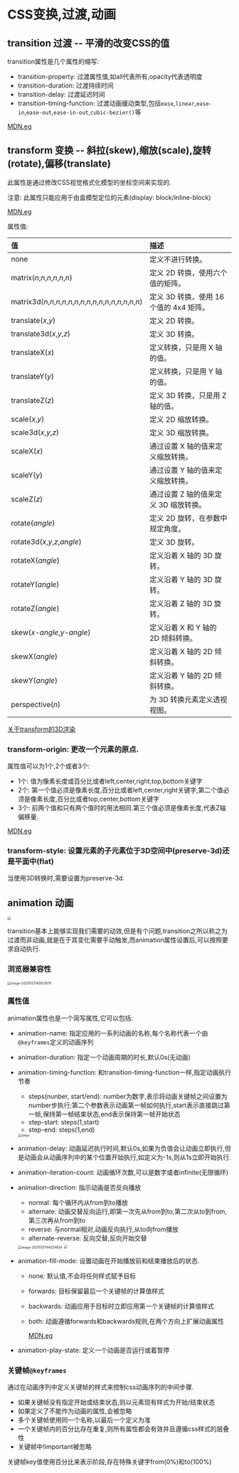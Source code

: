 # CSS变换,过渡,动画

## transition 过渡 -- 平滑的改变CSS的值

transition属性是几个属性的缩写:

* transition-property: 过渡属性值,如all代表所有,opacity代表透明度
* transition-duration: 过渡持续时间
* transition-delay: 过渡延迟时间
* transition-timing-function: 过渡动画缓动类型,包括`ease`,`linear`,`ease-in`,`ease-out`,`ease-in-out`,`cubic-bezier()`等

[MDN.eg](https://developer.mozilla.org/zh-CN/docs/Web/CSS/transition)

## transform 变换 -- 斜拉(skew),缩放(scale),旋转(rotate),偏移(translate)

此属性是通过修改CSS视觉格式化模型的坐标空间来实现的.

注意: 此属性只能应用于由盒模型定位的元素(display: block/inline-block)

[MDN.eg](https://developer.mozilla.org/zh-CN/docs/Web/CSS/transform)

属性值:

| 值                                                           | 描述                                    |
| :----------------------------------------------------------- | :-------------------------------------- |
| none                                                         | 定义不进行转换。                        |
| matrix(*n*,*n*,*n*,*n*,*n*,*n*)                              | 定义 2D 转换，使用六个值的矩阵。        |
| matrix3d(*n*,*n*,*n*,*n*,*n*,*n*,*n*,*n*,*n*,*n*,*n*,*n*,*n*,*n*,*n*,*n*) | 定义 3D 转换，使用 16 个值的 4x4 矩阵。 |
| translate(*x*,*y*)                                           | 定义 2D 转换。                          |
| translate3d(*x*,*y*,*z*)                                     | 定义 3D 转换。                          |
| translateX(*x*)                                              | 定义转换，只是用 X 轴的值。             |
| translateY(*y*)                                              | 定义转换，只是用 Y 轴的值。             |
| translateZ(*z*)                                              | 定义 3D 转换，只是用 Z 轴的值。         |
| scale(*x*,*y*)                                               | 定义 2D 缩放转换。                      |
| scale3d(*x*,*y*,*z*)                                         | 定义 3D 缩放转换。                      |
| scaleX(*x*)                                                  | 通过设置 X 轴的值来定义缩放转换。       |
| scaleY(*y*)                                                  | 通过设置 Y 轴的值来定义缩放转换。       |
| scaleZ(*z*)                                                  | 通过设置 Z 轴的值来定义 3D 缩放转换。   |
| rotate(*angle*)                                              | 定义 2D 旋转，在参数中规定角度。        |
| rotate3d(*x*,*y*,*z*,*angle*)                                | 定义 3D 旋转。                          |
| rotateX(*angle*)                                             | 定义沿着 X 轴的 3D 旋转。               |
| rotateY(*angle*)                                             | 定义沿着 Y 轴的 3D 旋转。               |
| rotateZ(*angle*)                                             | 定义沿着 Z 轴的 3D 旋转。               |
| skew(*x-angle*,*y-angle*)                                    | 定义沿着 X 和 Y 轴的 2D 倾斜转换。      |
| skewX(*angle*)                                               | 定义沿着 X 轴的 2D 倾斜转换。           |
| skewY(*angle*)                                               | 定义沿着 Y 轴的 2D 倾斜转换。           |
| perspective(*n*)                                             | 为 3D 转换元素定义透视视图。            |

[关于transform的3D渲染](https://www.zhangxinxu.com/wordpress/2012/09/css3-3d-transform-perspective-animate-transition/)

### transform-origin: 更改一个元素的原点.

属性值可以为1个,2个或者3个:

* 1个: 值为像素长度或百分比或者left,center,right,top,bottom关键字
* 2个: 第一个值必须是像素长度,百分比或者left,center,right关键字,第二个值必须是像素长度,百分比或者top,center,bottom关键字
* 3个: 前两个值和只有两个值时的用法相同.第三个值必须是像素长度,代表Z轴偏移量.

[MDN.eg](https://developer.mozilla.org/zh-CN/docs/Web/CSS/transform-origin)

### transform-style: 设置元素的子元素位于3D空间中(preserve-3d)还是平面中(flat)

当使用3D转换时,需要设置为preserve-3d.

## animation 动画

<img src="./assets/%E7%94%BB%E5%B8%83%201.png" style="zoom:50%;"/>

transition基本上能够实现我们需要的动效,但是有个问题,transition之所以称之为过渡而非动画,就是在于其变化需要手动触发,而animation属性设置后,可以按照要求自动执行.

### 浏览器兼容性

<img src="./assets/image-20210121140502679.png" alt="image-20210121140502679" style="zoom:50%;" alt="现代浏览器都支持该属性"/>

### 属性值

animation属性也是一个简写属性,它可以包括:

* animation-name: 指定应用的一系列动画的名称,每个名称代表一个由`@keyframes`定义的动画序列

* animation-duration: 指定一个动画周期的时长,默认0s(无动画)

* animation-timing-function: 和transition-timing-function一样,指定动画执行节奏

  * steps(nunber, start/end): number为数字,表示将动画关键帧之间设置为number步执行;第二个参数表示动画第一帧如何执行,start表示直接跳过第一帧,保持第一帧结束状态,end表示保持第一帧开始状态
  * step-start: steps(1,start)
  * step-end: steps(1,end)

  <img src="./assets/steps.gif" alt="steps" style="zoom:50%;" />

* animation-delay: 动画延迟执行时间,默认0s,如果为负值会让动画立即执行,但是动画会从动画序列中的某个位置开始执行,如定义为-1s,则从1s立即开始执行.

* animation-iteration-count: 动画循环次数,可以是数字或者infinite(无限循环)

* animation-direction: 指示动画是否反向播放

  * normal: 每个循环内从from到to播放
  * alternate: 动画交替反向运行,即第一次先从from到to,第二次从to到from,第三次再从from到to
  * reverse: 与normal相对,动画反向执行,从to向from播放
  * alternate-reverse: 反向交替,反向开始交替

  <img src="./assets/image-20210121144224634.png" alt="image-20210121144224634" style="zoom:50%;" />

  <img src="./assets/animation-direction.gif" style="zoom:50%;" />

* animation-fill-mode: 设置动画在开始播放前和结束播放后的状态.

  * none: 默认值,不会将任何样式赋予目标

  * forwards: 目标保留最后一个关键帧的计算值样式

  * backwards: 动画应用于目标时立即应用第一个关键帧的计算值样式

  * both: 动画遵循forwards和backwards规则,在两个方向上扩展动画属性

    [MDN.eg](https://developer.mozilla.org/zh-CN/docs/Web/CSS/animation-fill-mode)

* animation-play-state: 定义一个动画是否运行或着暂停

### 关键帧`@keyframes`

通过在动画序列中定义关键帧的样式来控制css动画序列的中间步骤.

* 如果关键帧没有指定开始或结束状态,则以元素现有样式为开始/结束状态
* 如果定义了不能作为动画的属性,会被忽略
* 多个关键帧使用同一个名称,以最后一个定义为准
* 一个关键帧内的百分比存在重复,则所有属性都会有效并且遵循css样式的层叠性
* 关键帧中!important被忽略

关键帧key值使用百分比来表示阶段,存在特殊关键字from(0%)和to(100%)


